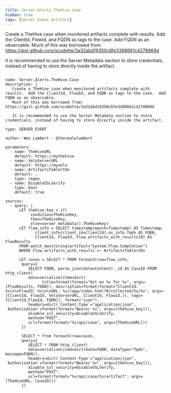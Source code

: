 ```yaml
---
title: Server.Alerts.TheHive.Case
hidden: true
tags: [Server Event Artifact]
---
```


Create a TheHive case when monitored artifacts complete with results.  Add the ClientId, FlowId, and FQDN as tags to the case.  Add FQDN as an observable.
Much of this was borrowed from: https://gist.github.com/scudette/3a32abd19350c8fe3368661c4278869d

It is recommended to use the Server Metadata section to store credentials, instead of having to store directly inside the artifact.


<pre><code class="language-yaml">
name: Server.Alerts.TheHive.Case
description: |
   Create a TheHive case when monitored artifacts complete with results.  Add the ClientId, FlowId, and FQDN as tags to the case.  Add FQDN as an observable.
   Much of this was borrowed from: https://gist.github.com/scudette/3a32abd19350c8fe3368661c4278869d

   It is recommended to use the Server Metadata section to store credentials, instead of having to store directly inside the artifact.

type: SERVER_EVENT

author: Wes Lambert - @therealwlambert

parameters:
  - name: TheHiveURL
    default: https://mythehive
  - name: VeloServerURL
    default: https://myvelo
  - name: ArtifactsToAlertOn
    default: .
    type: regex
  - name: DisableSSLVerify
    type: bool
    default: true

sources:
  - query: |
      LET thehive_key = if(
           condition=TheHiveKey,
           then=TheHiveKey,
           else=server_metadata().TheHiveKey)
      LET flow_info = SELECT timestamp(epoch=Timestamp) AS Timestamp,
             client_info(client_id=ClientId).os_info.fqdn AS FQDN,
             ClientId, FlowId, Flow.artifacts_with_results[0] AS FlowResults
      FROM watch_monitoring(artifact=&quot;System.Flow.Completion&quot;)
      WHERE Flow.artifacts_with_results =~ ArtifactsToAlertOn

      LET cases = SELECT * FROM foreach(row=flow_info,
       query={
          SELECT FQDN, parse_json(data=Content)._id AS CaseID FROM http_client(
          data=serialize(item=dict(
                title=format(format=&quot;Hit on %v for %v&quot;, args=[FlowResults, FQDN]), description=format(format=&quot;ClientId: %v\n\nFlowID: %v\n\nURL: %v//app/index.html?#/collected/%v/%v&quot;, args=[ClientId, FlowId, VeloServerURL, ClientId, FlowId,]), tags=[ClientId,FlowId, FQDN]), format=&quot;json&quot;),
          headers=dict(`Content-Type`=&quot;application/json&quot;, `Authorization`=format(format=&quot;Bearer %v&quot;, args=[thehive_key])),
          disable_ssl_security=DisableSSLVerify,
          method=&quot;POST&quot;,
          url=format(format=&quot;%v/api/case&quot;, args=[TheHiveURL]))
       })

       SELECT * from foreach(row=cases,
       query={
          SELECT * FROM http_client(
          data=serialize(item=dict(data=FQDN, dataType=&quot;fqdn&quot;, message=FQDN)),
          headers=dict(`Content-Type`=&quot;application/json&quot;, `Authorization`=format(format=&quot;Bearer %v&quot;, args=[thehive_key])),
          disable_ssl_security=DisableSSLVerify,
          method=&quot;POST&quot;,
          url=format(format=&quot;%v/api/case/%v/artifact&quot;, args=[TheHiveURL, CaseID]))
       })

</code></pre>

